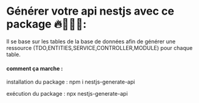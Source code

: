# Générer votre api nestjs avec ce package 🔥🚀🚀🚀: 
Il se base sur les tables de la base de données afin de générer une ressource (TDO,ENTITIES,SERVICE,CONTROLLER,MODULE) pour chaque table.

#### comment ça marche : 
installation du package : 
npm i nestjs-generate-api

exécution du package : 
npx nestjs-generate-api